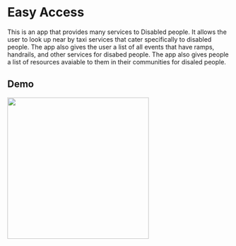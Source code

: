 # Easy Access 

This is an app that provides many services to Disabled people. It allows the user to look up near by taxi services that cater specifically to disabled people. The app also gives the user a list of all events that have ramps, handrails, and other services for disabed people. The app also gives people a list of resources avaiable to them in their communities for disaled people.                                                                                                                                                                                                                                                                                                                                                                                                                                                                                           
## Demo
<img src="https://github.com/karen-fuentes/AC3.2-groupOne-disabilities/blob/master/Images/navigation.gif" width="320" />


